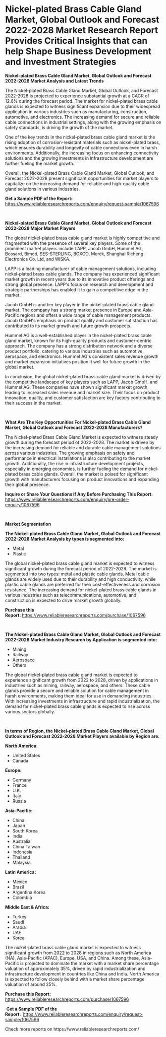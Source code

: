 <p><h1>Nickel-plated Brass Cable Gland Market, Global Outlook and Forecast 2022-2028 Market Research Report Provides Critical Insights that can help Shape Business Development and Investment Strategies</h1></p><p><strong>Nickel-plated Brass Cable Gland Market, Global Outlook and Forecast 2022-2028 Market Analysis and Latest Trends</strong></p>
<p><p>The Nickel-plated Brass Cable Gland Market, Global Outlook, and Forecast 2022-2028 is projected to experience substantial growth at a CAGR of 12.6% during the forecast period. The market for nickel-plated brass cable glands is expected to witness significant expansion due to their widespread application in various industries such as manufacturing, construction, automotive, and electronics. The increasing demand for secure and reliable cable connections in industrial settings, along with the growing emphasis on safety standards, is driving the growth of the market.</p><p>One of the key trends in the nickel-plated brass cable gland market is the rising adoption of corrosion-resistant materials such as nickel-plated brass, which ensures durability and longevity of cable connections even in harsh environments. Additionally, the increasing focus on enhancing connectivity solutions and the growing investments in infrastructure development are further fueling the market growth.</p><p>Overall, the Nickel-plated Brass Cable Gland Market, Global Outlook, and Forecast 2022-2028 present significant opportunities for market players to capitalize on the increasing demand for reliable and high-quality cable gland solutions in various industries.</p></p>
<p><strong>Get a Sample PDF of the Report:&nbsp;</strong> <a href="https://www.reliableresearchreports.com/enquiry/request-sample/1067596">https://www.reliableresearchreports.com/enquiry/request-sample/1067596</a></p>
<p>&nbsp;</p>
<p><strong>Nickel-plated Brass Cable Gland Market, Global Outlook and Forecast 2022-2028 Major Market Players</strong></p>
<p><p>The global nickel-plated brass cable gland market is highly competitive and fragmented with the presence of several key players. Some of the prominent market players include LAPP, Jacob GmbH, Hummel AG, Bossard, Bimed, SES-STERLING, BOXCO, Morek, Shanghai Richeng Electronics Co. Ltd, and WISKA.</p><p>LAPP is a leading manufacturer of cable management solutions, including nickel-plated brass cable glands. The company has experienced significant market growth in recent years due to its innovative product offerings and strong global presence. LAPP's focus on research and development and strategic partnerships has enabled it to gain a competitive edge in the market.</p><p>Jacob GmbH is another key player in the nickel-plated brass cable gland market. The company has a strong market presence in Europe and Asia-Pacific regions and offers a wide range of cable management products. Jacob GmbH's emphasis on product quality and customer satisfaction has contributed to its market growth and future growth prospects.</p><p>Hummel AG is a well-established player in the nickel-plated brass cable gland market, known for its high-quality products and customer-centric approach. The company has a strong distribution network and a diverse product portfolio, catering to various industries such as automotive, aerospace, and electronics. Hummel AG's consistent sales revenue growth and market expansion initiatives position it well for future growth in the global market.</p><p>In conclusion, the global nickel-plated brass cable gland market is driven by the competitive landscape of key players such as LAPP, Jacob GmbH, and Hummel AG. These companies have shown significant market growth, leading to increased sales revenue and market size. Their focus on product innovation, quality, and customer satisfaction are key factors contributing to their success in the market.</p></p>
<p>&nbsp;</p>
<p><strong>What Are The Key Opportunities For Nickel-plated Brass Cable Gland Market, Global Outlook and Forecast 2022-2028 Manufacturers?</strong></p>
<p><p>The Nickel-plated Brass Cable Gland Market is expected to witness steady growth during the forecast period of 2022-2028. The market is driven by the increasing demand for reliable and durable cable management solutions across various industries. The growing emphasis on safety and performance in electrical installations is also contributing to the market growth. Additionally, the rise in infrastructure development projects, especially in emerging economies, is further fueling the demand for nickel-plated brass cable glands. Overall, the market is poised for significant growth with manufacturers focusing on product innovations and expanding their global presence.</p></p>
<p><strong>Inquire or Share Your Questions If Any Before Purchasing This Report:</strong> <a href="https://www.reliableresearchreports.com/enquiry/pre-order-enquiry/1067596">https://www.reliableresearchreports.com/enquiry/pre-order-enquiry/1067596</a></p>
<p>&nbsp;</p>
<p><strong>Market Segmentation</strong></p>
<p><strong>The Nickel-plated Brass Cable Gland Market, Global Outlook and Forecast 2022-2028 Market Analysis by types is segmented into:</strong></p>
<p><ul><li>Metal</li><li>Plastic</li></ul></p>
<p><p>The global nickel-plated brass cable gland market is expected to witness significant growth during the forecast period of 2022-2028. The market is segmented into two types: metal and plastic cable glands. Metal cable glands are widely used due to their durability and high conductivity, while plastic cable glands are preferred for their cost-effectiveness and corrosion resistance. The increasing demand for nickel-plated brass cable glands in various industries such as telecommunications, automotive, and construction is expected to drive market growth globally.</p></p>
<p><strong>Purchase this Report:&nbsp;</strong><a href="https://www.reliableresearchreports.com/purchase/1067596">https://www.reliableresearchreports.com/purchase/1067596</a></p>
<p>&nbsp;</p>
<p><strong>The Nickel-plated Brass Cable Gland Market, Global Outlook and Forecast 2022-2028 Market Industry Research by Application is segmented into:</strong></p>
<p><ul><li>Mining</li><li>Railway</li><li>Aerospace</li><li>Others</li></ul></p>
<p><p>The global nickel-plated brass cable gland market is expected to experience significant growth from 2022 to 2028, driven by applications in industries such as mining, railway, aerospace, and others. These cable glands provide a secure and reliable solution for cable management in harsh environments, making them ideal for use in demanding industries. With increasing investments in infrastructure and rapid industrialization, the demand for nickel-plated brass cable glands is expected to rise across various sectors globally.</p></p>
<p>&nbsp;</p>
<p><strong>In terms of Region, the Nickel-plated Brass Cable Gland Market, Global Outlook and Forecast 2022-2028 Market Players available by Region are:</strong></p>
<p>
    <p> <strong> North America: </strong>
        <ul>
            <li>United States</li>
            <li>Canada</li>
        </ul>
        </p> 
    <p> <strong> Europe: </strong>
        <ul>
            <li>Germany</li>
            <li>France</li>
            <li>U.K.</li>
            <li>Italy</li>
            <li>Russia</li>
        </ul>
        </p> 
    <p> <strong> Asia-Pacific: </strong>
        <ul>
            <li>China</li>
            <li>Japan</li>
            <li>South Korea</li>
            <li>India</li>
            <li>Australia</li>
            <li>China Taiwan</li>
            <li>Indonesia</li>
            <li>Thailand</li>
            <li>Malaysia</li>
        </ul>
        </p> 
    <p> <strong> Latin America: </strong>
        <ul>
            <li>Mexico</li>
            <li>Brazil</li>
            <li>Argentina Korea</li>
            <li>Colombia</li>
        </ul>
        </p> 
    <p> <strong> Middle East & Africa: </strong>
        <ul>
            <li>Turkey</li>
            <li>Saudi</li>
            <li>Arabia</li>
            <li>UAE</li>
            <li>Korea</li>
        </ul>
    </p>
    </p>
<p><p>The nickel-plated brass cable gland market is expected to witness significant growth from 2022 to 2028 in regions such as North America (NA), Asia-Pacific (APAC), Europe, USA, and China. Among these, Asia-Pacific is projected to dominate the market with a market share percentage valuation of approximately 35%, driven by rapid industrialization and infrastructure development in countries like China and India. North America is expected to follow closely behind with a market share percentage valuation of around 25%.</p></p>
<p><strong>Purchase this Report: </strong><a href="https://www.reliableresearchreports.com/purchase/1067596">https://www.reliableresearchreports.com/purchase/1067596</a></p>
<p>&nbsp;<strong>Get a Sample PDF of the Report:&nbsp;&nbsp;</strong><a href="https://www.reliableresearchreports.com/enquiry/request-sample/1067596">https://www.reliableresearchreports.com/enquiry/request-sample/1067596</a></p>
<p><strong></strong></p>
<p>Check more reports on https://www.reliableresearchreports.com/</p>